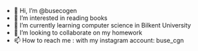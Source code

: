 - 👋 Hi, I’m @busecogen
- 👀 I’m interested in reading books
- 🌱 I’m currently learning computer science in Bilkent University
- 💞️ I’m looking to collaborate on my homework
- 📫 How to reach me : with my instagram account: buse_cgn

<!---
busecogen/busecogen is a ✨ special ✨ repository because its `README.md` (this file) appears on your GitHub profile.
You can click the Preview link to take a look at your changes.
--->

